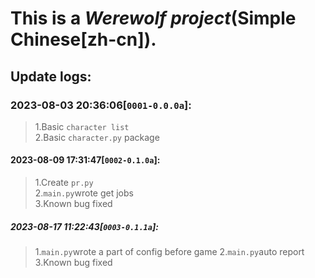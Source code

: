# This is a *Werewolf project*(**Simple Chinese[zh-cn]**).  
## Update logs:  
### 2023-08-03 20:36:06[`0001-0.0.0a`]:  
> 1.Basic ` character list `  
> 2.Basic ` character.py ` package  

#### 2023-08-09 17:31:47[`0002-0.1.0a`]:  
> 1.Create  ` pr.py `  
> 2.` main.py `wrote get jobs  
> 3.Known bug fixed

##### 2023-08-17 11:22:43[`0003-0.1.1a`]:  
> 1.` main.py `wrote a part of config before game
> 2.` main.py `auto report
> 3.Known bug fixed
